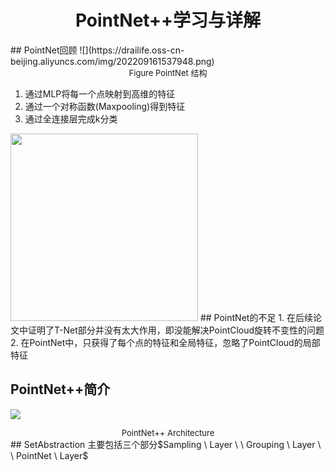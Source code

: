 <center><h1>PointNet++学习与详解</h1></center>
## PointNet回顾
![](https://drailife.oss-cn-beijing.aliyuncs.com/img/202209161537948.png)
<center><font size = 2> Figure PointNet 结构</font></center>

1. 通过MLP将每一个点映射到高维的特征
2. 通过一个对称函数(Maxpooling)得到特征
3. 通过全连接层完成k分类
<img src = 'https://drailife.oss-cn-beijing.aliyuncs.com/img/202209221803019.png' width="300">
## PointNet的不足
1. 在后续论文中证明了T-Net部分并没有太大作用，即没能解决PointCloud旋转不变性的问题
2. 在PointNet中，只获得了每个点的特征和全局特征，忽略了PointCloud的局部特征

## PointNet++简介

![](https://drailife.oss-cn-beijing.aliyuncs.com/img/202209212107254.png)
<center><font size = 2>PointNet++ Architecture</font></center>
## SetAbstraction
主要包括三个部分$Sampling \ Layer  \ \ Grouping \ Layer \ \ PointNet \ Layer$



